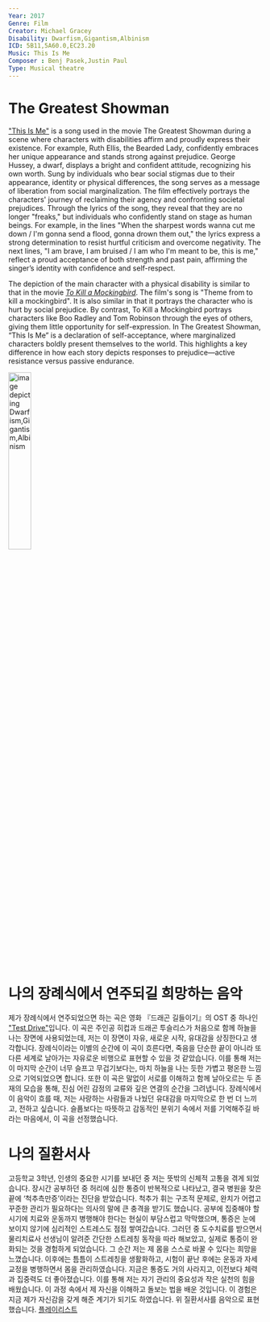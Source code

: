 ```yaml
---
Year: 2017
Genre: Film
Creator: Michael Gracey
Disability: Dwarfism,Gigantism,Albinism
ICD: 5B11,5A60.0,EC23.20
Music: This Is Me
Composer : Benj Pasek,Justin Paul
Type: Musical theatre
---
```


# The Greatest Showman

["This Is Me"](https://youtu.be/CjxugyZCfuw?si=BOoXxYIdEXs2kf-V) is a song used in the movie The Greatest Showman during a scene where characters with disabilities affirm and proudly express their existence. For example, Ruth Ellis, the Bearded Lady, confidently embraces her unique appearance and stands strong against prejudice. George Hussey, a dwarf, displays a bright and confident attitude, recognizing his own worth. Sung by individuals who bear social stigmas due to their appearance, identity or physical differences, the song serves as a message of liberation from social marginalization. The film effectively portrays the characters' journey of reclaiming their agency and confronting societal prejudices. Through the lyrics of the song, they reveal that they are no longer "freaks," but individuals who confidently stand on stage as human beings. For example, in the lines "When the sharpest words wanna cut me down / I'm gonna send a flood, gonna drown them out," the lyrics express a strong determination to resist hurtful criticism and overcome negativity. The next lines, "I am brave, I am bruised / I am who I'm meant to be, this is me," reflect a proud acceptance of both strength and past pain, affirming the singer’s identity with confidence and self-respect.

The depiction of the main character with a physical disability is similar to that in the movie [*To Kill a Mockingbird*](ha_jeonghyeon.md). The film's song is "Theme from to kill a mockingbird". It is also similar in that it portrays the character who is hurt by social prejudice. By contrast, To Kill a Mockingbird portrays characters like Boo Radley and Tom Robinson through the eyes of others, giving them little opportunity for self-expression. In The Greatest Showman, “This Is Me” is a declaration of self-acceptance, where marginalized characters boldly present themselves to the world. This highlights a key difference in how each story depicts responses to prejudice—active resistance versus passive endurance.

<img src="./shin_minchul_img.PNG" alt="image depicting Dwarfism,Gigantism,Albinism" style="width:30%;" />

# 나의 장례식에서 연주되길 희망하는 음악

제가 장례식에서 연주되었으면 하는 곡은 영화 『드래곤 길들이기』의 OST 중 하나인 ["Test Drive"](https://youtu.be/zTSXiF_cxG8?si=7ycozdrNBSjoQGtT)입니다. 이 곡은 주인공 히컵과 드래곤 투슬리스가 처음으로 함께 하늘을 나는 장면에 사용되었는데, 저는 이 장면이 자유, 새로운 시작, 유대감을 상징한다고 생각합니다. 장례식이라는 이별의 순간에 이 곡이 흐른다면, 죽음을 단순한 끝이 아니라 또 다른 세계로 날아가는 자유로운 비행으로 표현할 수 있을 것 같았습니다. 이를 통해 저는 이 마지막 순간이 너무 슬프고 무겁기보다는, 마치 하늘을 나는 듯한 가볍고 평온한 느낌으로 기억되었으면 합니다. 또한 이 곡은 말없이 서로를 이해하고 함께 날아오르는 두 존재의 모습을 통해, 진심 어린 감정의 교류와 깊은 연결의 순간을 그려냅니다. 장례식에서 이 음악이 흐를 때, 저는 사랑하는 사람들과 나눴던 유대감을 마지막으로 한 번 더 느끼고, 전하고 싶습니다. 슬픔보다는 따뜻하고 감동적인 분위기 속에서 저를 기억해주길 바라는 마음에서, 이 곡을 선정했습니다.

# 나의 질환서사

고등학교 3학년, 인생의 중요한 시기를 보내던 중 저는 뜻밖의 신체적 고통을 겪게 되었습니다. 장시간 공부하던 중 허리에 심한 통증이 반복적으로 나타났고, 결국 병원을 찾은 끝에 ‘척추측만증’이라는 진단을 받았습니다. 척추가 휘는 구조적 문제로, 완치가 어렵고 꾸준한 관리가 필요하다는 의사의 말에 큰 충격을 받기도 했습니다. 공부에 집중해야 할 시기에 치료와 운동까지 병행해야 한다는 현실이 부담스럽고 막막했으며, 통증은 눈에 보이지 않기에 심리적인 스트레스도 점점 쌓여갔습니다. 그러던 중 도수치료를 받으면서 물리치료사 선생님이 알려준 간단한 스트레칭 동작을 따라 해보았고, 실제로 통증이 완화되는 것을 경험하게 되었습니다. 그 순간 저는 제 몸을 스스로 바꿀 수 있다는 희망을 느꼈습니다. 이후에는 틈틈이 스트레칭을 생활화하고, 시험이 끝난 후에는 운동과 자세 교정을 병행하면서 몸을 관리하였습니다. 지금은 통증도 거의 사라지고, 이전보다 체력과 집중력도 더 좋아졌습니다. 이를 통해 저는 자기 관리의 중요성과 작은 실천의 힘을 배웠습니다. 이 과정 속에서 제 자신을 이해하고 돌보는 법을 배운 것입니다. 이 경험은 지금 제가 자신감을 갖게 해준 계기가 되기도 하였습니다.
위 질환서사를 음악으로 표현했습니다. [플레이리스트](https://youtube.com/playlist?list=PL9JufyOGplZDGgieDGTfNTRmWNmvpz9qS&si=rlQnIQKMA3B83fcA)

